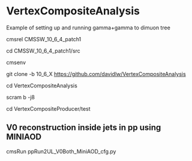 # VertexCompositeAnalysis

Example of setting up and running gamma+gamma to dimuon tree

cmsrel CMSSW_10_6_4_patch1

cd CMSSW_10_6_4_patch1/src

cmsenv

git clone -b 10_6_X https://github.com/davidlw/VertexCompositeAnalysis

cd VertexCompositeAnalysis

scram b -j8

cd VertexCompositeProducer/test

## V0 reconstruction inside jets in pp using MINIAOD
cmsRun ppRun2UL_V0Both_MiniAOD_cfg.py 
